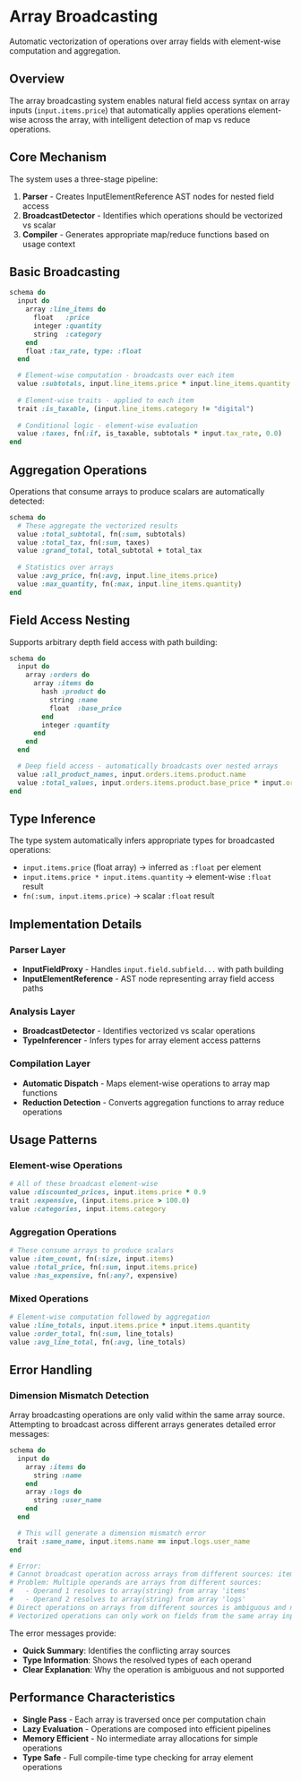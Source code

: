 # Array Broadcasting

Automatic vectorization of operations over array fields with element-wise computation and aggregation.

## Overview

The array broadcasting system enables natural field access syntax on array inputs (`input.items.price`) that automatically applies operations element-wise across the array, with intelligent detection of map vs reduce operations.

## Core Mechanism

The system uses a three-stage pipeline:

1. **Parser** - Creates InputElementReference AST nodes for nested field access
2. **BroadcastDetector** - Identifies which operations should be vectorized vs scalar
3. **Compiler** - Generates appropriate map/reduce functions based on usage context

## Basic Broadcasting

```ruby
schema do
  input do
    array :line_items do
      float   :price
      integer :quantity
      string  :category
    end
    float :tax_rate, type: :float
  end

  # Element-wise computation - broadcasts over each item
  value :subtotals, input.line_items.price * input.line_items.quantity
  
  # Element-wise traits - applied to each item
  trait :is_taxable, (input.line_items.category != "digital")
  
  # Conditional logic - element-wise evaluation
  value :taxes, fn(:if, is_taxable, subtotals * input.tax_rate, 0.0)
end
```

## Aggregation Operations

Operations that consume arrays to produce scalars are automatically detected:

```ruby
schema do
  # These aggregate the vectorized results
  value :total_subtotal, fn(:sum, subtotals)
  value :total_tax, fn(:sum, taxes)
  value :grand_total, total_subtotal + total_tax
  
  # Statistics over arrays
  value :avg_price, fn(:avg, input.line_items.price)
  value :max_quantity, fn(:max, input.line_items.quantity)
end
```

## Field Access Nesting

Supports arbitrary depth field access with path building:

```ruby
schema do
  input do
    array :orders do
      array :items do
        hash :product do
          string :name
          float  :base_price
        end
        integer :quantity
      end
    end
  end

  # Deep field access - automatically broadcasts over nested arrays  
  value :all_product_names, input.orders.items.product.name
  value :total_values, input.orders.items.product.base_price * input.orders.items.quantity
end
```

## Type Inference

The type system automatically infers appropriate types for broadcasted operations:

- `input.items.price` (float array) → inferred as `:float` per element
- `input.items.price * input.items.quantity` → element-wise `:float` result
- `fn(:sum, input.items.price)` → scalar `:float` result

## Implementation Details

### Parser Layer
- **InputFieldProxy** - Handles `input.field.subfield...` with path building
- **InputElementReference** - AST node representing array field access paths

### Analysis Layer  
- **BroadcastDetector** - Identifies vectorized vs scalar operations
- **TypeInferencer** - Infers types for array element access patterns

### Compilation Layer
- **Automatic Dispatch** - Maps element-wise operations to array map functions
- **Reduction Detection** - Converts aggregation functions to array reduce operations

## Usage Patterns

### Element-wise Operations
```ruby
# All of these broadcast element-wise
value :discounted_prices, input.items.price * 0.9
trait :expensive, (input.items.price > 100.0)  
value :categories, input.items.category
```

### Aggregation Operations
```ruby
# These consume arrays to produce scalars
value :item_count, fn(:size, input.items)
value :total_price, fn(:sum, input.items.price)
value :has_expensive, fn(:any?, expensive)
```

### Mixed Operations
```ruby
# Element-wise computation followed by aggregation
value :line_totals, input.items.price * input.items.quantity
value :order_total, fn(:sum, line_totals)
value :avg_line_total, fn(:avg, line_totals)
```

## Error Handling

### Dimension Mismatch Detection

Array broadcasting operations are only valid within the same array source. Attempting to broadcast across different arrays generates detailed error messages:

```ruby
schema do
  input do
    array :items do
      string :name
    end
    array :logs do  
      string :user_name
    end
  end

  # This will generate a dimension mismatch error
  trait :same_name, input.items.name == input.logs.user_name
end

# Error:
# Cannot broadcast operation across arrays from different sources: items, logs. 
# Problem: Multiple operands are arrays from different sources:
#   - Operand 1 resolves to array(string) from array 'items'
#   - Operand 2 resolves to array(string) from array 'logs'
# Direct operations on arrays from different sources is ambiguous and not supported. 
# Vectorized operations can only work on fields from the same array input.
```

The error messages provide:
- **Quick Summary**: Identifies the conflicting array sources
- **Type Information**: Shows the resolved types of each operand  
- **Clear Explanation**: Why the operation is ambiguous and not supported

## Performance Characteristics

- **Single Pass** - Each array is traversed once per computation chain
- **Lazy Evaluation** - Operations are composed into efficient pipelines  
- **Memory Efficient** - No intermediate array allocations for simple operations
- **Type Safe** - Full compile-time type checking for array element operations